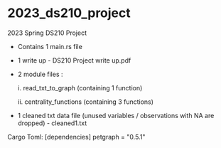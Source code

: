 # 2023_ds210_project
2023 Spring DS210 Project 

- Contains 1 main.rs file 
- 1 write up  - DS210 Project write up.pdf
- 2 module files :

  i. read_txt_to_graph (containing 1 function)
  
  ii. centrality_functions (containing 3 functions)
  
- 1 cleaned txt data file (unused variables / observations with NA are dropped) - cleaned1.txt 

Cargo Toml: 
[dependencies]
petgraph = "0.5.1"
